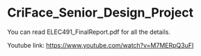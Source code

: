 # CriFace_Senior_Design_Project

You can read ELEC491_FinalReport.pdf for all the details.

Youtube link: https://www.youtube.com/watch?v=M7MERpQ3uFI
